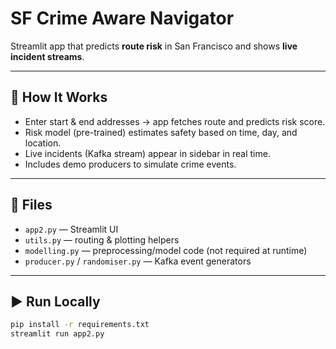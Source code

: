 # SF Crime Aware Navigator

Streamlit app that predicts **route risk** in San Francisco and shows **live incident streams**.

---

## 🚀 How It Works
- Enter start & end addresses → app fetches route and predicts risk score.
- Risk model (pre-trained) estimates safety based on time, day, and location.
- Live incidents (Kafka stream) appear in sidebar in real time.
- Includes demo producers to simulate crime events.

---

## 📂 Files
- `app2.py` — Streamlit UI  
- `utils.py` — routing & plotting helpers  
- `modelling.py` — preprocessing/model code (not required at runtime)  
- `producer.py` / `randomiser.py` — Kafka event generators  

---

## ▶️ Run Locally
```bash
pip install -r requirements.txt
streamlit run app2.py
